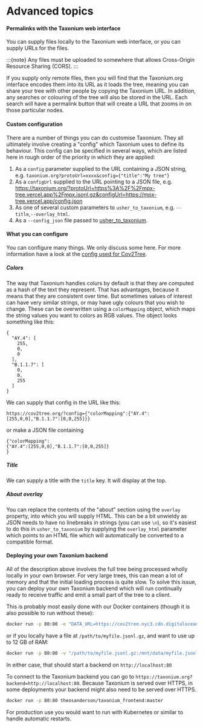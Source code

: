 # Advanced topics

#### Permalinks with the Taxonium web interface

You can supply files locally to the Taxonium web interface, or you can supply URLs for the files.

:::{note}
Any files must be uploaded to somewhere that allows Cross-Origin Resource Sharing (CORS).
:::

If you supply only remote files, then you will find that the Taxonium.org interface encodes them into its URL as it loads the tree, meaning you can share your tree with other people by copying the Taxonium URL. In addition, any searches or colouring of the tree will also be stored in the URL. Each search will have a permalink button that will create a URL that zooms in on those particular nodes.

#### Custom configuration

There are a number of things you can do customise Taxonium. They all ultimately involve creating a "config" which Taxonium uses to define its behaviour. This config can be specified in several ways, which are listed here in rough order of the priority in which they are applied:

1. As a `config` parameter supplied to the URL containing a JSON string, e.g. `taxonium.org?protoUrl=xxxx&config={"title":"My tree"}`
2. As a `configUrl` supplied to the URL pointing to a JSON file, e.g. https://taxonium.org/?protoUrl=https%3A%2F%2Fmpx-tree.vercel.app%2Fmpx.jsonl.gz&configUrl=https://mpx-tree.vercel.app/config.json
3. As one of several custom parameters to `usher_to_taxonium`, e.g. `--title`,`--overlay_html`.
4. As a `--config_json` file passed to [usher_to_taxonium](taxoniumtools.md).

#### What you can configure

You can configure many things. We only discuss some here. For more information have a look at the [config used for Cov2Tree](https://github.com/theosanderson/taxonium/blob/master/taxonium_backend/config_public.json).

##### Colors

The way that Taxonium handles colurs by default is that they are computed as a hash of the text they represent. That has advantages, because it means that they are consistent over time. But sometimes values of interest can have very similar strings, or may have ugly colours that you wish to change. These can be overwritten using a `colorMapping` object, which maps the string values you want to colors as RGB values. The object looks something like this:

```
{
  "AY.4": [
    255,
    0,
    0
  ],
  "B.1.1.7": [
    0,
    0,
    255
  ]
}
```

We can supply that config in the URL like this:

```
https://cov2tree.org/?config={"colorMapping":{"AY.4":[255,0,0],"B.1.1.7":[0,0,255]}}
```

or make a JSON file containing

```
{"colorMapping":
{"AY.4":[255,0,0],"B.1.1.7":[0,0,255]}
}
```

##### Title

We can supply a title with the `title` key. It will display at the top.

##### About overlay

You can replace the contents of the "about" section using the `overlay` property, into which you will supply HTML. This can be a bit unwieldy as JSON needs to have no linebreaks in strings (you can use `\n`), so it's easiest to do this in `usher_to_taxonium` by supplying the `overlay_html` parameter which points to an HTML file which will automatically be converted to a compatible format.

#### Deploying your own Taxonium backend

All of the description above involves the full tree being processed wholly locally in your own browser. For very large trees, this can mean a lot of memory and that the initial loading process is quite slow. To solve this issue, you can deploy your own Taxonium backend which will run continually ready to receive traffic and emit a small part of the tree to a client.

This is probably most easily done with our Docker containers (though it is also possible to run without these):

```bash
docker run -p 80:80 -e "DATA_URL=https://cov2tree.nyc3.cdn.digitaloceanspaces.com/latest_public.jsonl.gz" -e "CONFIG_JSON=config_public.json" theosanderson/taxonium_backend:master
```

or if you locally have a file at `/path/to/myfile.jsonl.gz`, and want to use up to 12 GB of RAM:

```bash
docker run -p 80:80 -v "/path/to/myfile.jsonl.gz:/mnt/data/myfile.jsonl.gz" -e "DATA_FILE=/mnt/data/myfile.jsonl.gz" -e "CONFIG_JSON=config_public.json" -e "MAXMEM=12000" theosanderson/taxonium_backend:master
```

In either case, that should start a backend on `http://localhost:80`

To connect to the Taxonium backend you can go to `https://taxonium.org?backend=http://localhost:80`. Because Taxonium is served over HTTPS, in some deployments your backend might also need to be served over HTTPS.

```bash
docker run -p 80:80 theosanderson/taxonium_frontend:master
```
For production use you would want to run with Kubernetes or similar to handle automatic restarts.
